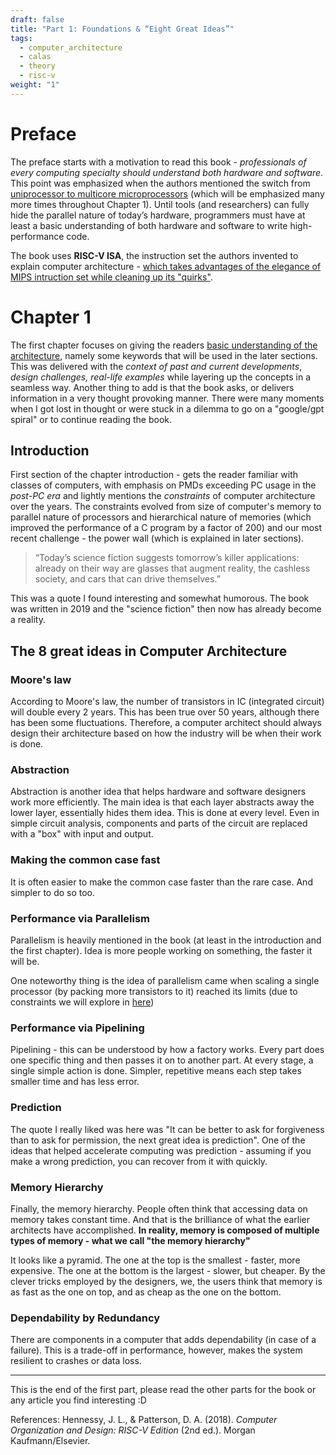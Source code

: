 ```yaml
---
draft: false
title: "Part 1: Foundations & “Eight Great Ideas”"
tags:
  - computer_architecture
  - calas
  - theory
  - risc-v
weight: "1"
---
```

# Preface

The preface starts with a motivation to read this book - *professionals of every computing specialty should understand both hardware and software*. This point was emphasized when the authors mentioned the switch from <u>uniprocessor to multicore microprocessors</u> (which will be emphasized many more times throughout Chapter 1). Until tools (and researchers) can fully hide the parallel nature of today’s hardware, programmers must have at least a basic understanding of both hardware and software to write high-performance code.

The book uses **RISC-V ISA**, the instruction set the authors invented to explain computer architecture - <u>which takes advantages of the elegance of MIPS intruction set while cleaning up its "quirks"</u>.

# Chapter 1

The first chapter focuses on giving the readers <u>basic understanding of the architecture</u>, namely some keywords that will be used in the later sections. This was delivered with the *context of past and current developments*, *design challenges, real-life examples* while layering up the concepts in a seamless way. Another thing to add is that the book asks, or delivers information in a very thought provoking manner. There were many moments when I got lost in thought or were stuck in a dilemma to go on a "google/gpt spiral" or to continue reading the book.

## Introduction

First section of the chapter introduction - gets the reader familiar with classes of computers, with emphasis on PMDs exceeding PC usage in the *post-PC era* and lightly mentions the *constraints* of computer architecture over the years. The constraints evolved from size of computer's memory to parallel nature of processors and hierarchical nature of memories (which improved the performance of a C program by a factor of 200) and our most recent challenge - the power wall (which is explained in later sections).

> “Today’s science fiction suggests tomorrow’s killer applications: already on their way are glasses that augment reality, the cashless society, and cars that can drive themselves.”

This was a quote I found interesting and somewhat humorous. The book was written in 2019 and the "science fiction" then now has already become a reality.
## The 8 great ideas in Computer Architecture
### Moore's law

According to Moore's law, the number of transistors in IC (integrated circuit) will double every 2 years. This has been true over 50 years, although there has been some fluctuations. Therefore, a computer architect should always design their architecture based on how the industry will be when their work is done.
### Abstraction

Abstraction is another idea that helps hardware and software designers work more efficiently. The main idea is that each layer abstracts away the lower layer, essentially hides them idea. This is done at every level. Even in simple circuit analysis, components and parts of the circuit are replaced with a "box" with input and output.
### Making the common case fast

It is often easier to make the common case faster than the rare case. And simpler to do so too. 
### Performance via Parallelism

Parallelism is heavily mentioned in the book (at least in the introduction and the first chapter). Idea is more people working on something, the faster it will be. 

One noteworthy thing is the idea of parallelism came when scaling a single processor (by packing more transistors to it) reached its limits (due to constraints we will explore in [here](/posts/computer-organization/patterson--hennessy-2020/part-3the-power-wall/))

### Performance via Pipelining

Pipelining - this can be understood by how a factory works. Every part does one specific thing and then passes it on to another part. At every stage, a single simple action is done. Simpler, repetitive means each step takes smaller time and has less error.
### Prediction

The quote I really liked was here was "It can be better to ask for forgiveness than to ask for permission, the next great idea is prediction". One of the ideas that helped accelerate computing was prediction - assuming if you make a wrong prediction, you can recover from it with quickly.
### Memory Hierarchy

Finally, the memory hierarchy. People often think that accessing data on memory takes constant time. And that is the brilliance of what the earlier architects have accomplished. **In reality, memory is composed of multiple types of memory - what we call "the memory hierarchy"**

It looks like a pyramid. The one at the top is the smallest - faster, more expensive. The one at the bottom is the largest - slower, but cheaper. By the clever tricks employed by the designers, we, the users think that memory is as fast as the one on top, and as cheap as the one on the bottom. 

### Dependability by Redundancy

There are components in a computer that adds dependability (in case of a failure). This is a trade-off in performance, however, makes the system resilient to crashes or data loss.

___
This is the end of the first part, please read the other parts for the book or any article you find interesting :D

References:
Hennessy, J. L., & Patterson, D. A. (2018). _Computer Organization and Design: RISC-V Edition_ (2nd ed.). Morgan Kaufmann/Elsevier.